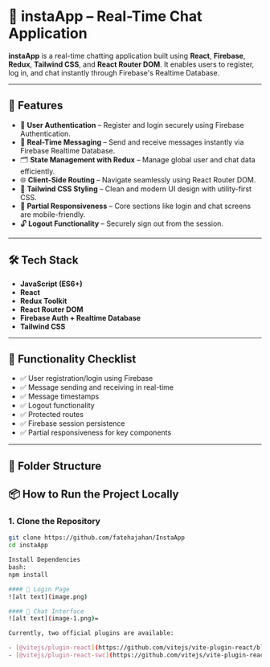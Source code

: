 # 💬 instaApp – Real-Time Chat Application

**instaApp** is a real-time chatting application built using **React**, **Firebase**, **Redux**, **Tailwind CSS**, and **React Router DOM**. It enables users to register, log in, and chat instantly through Firebase's Realtime Database.

---

## 🚀 Features

- 🔐 **User Authentication** – Register and login securely using Firebase Authentication.
- 💬 **Real-Time Messaging** – Send and receive messages instantly via Firebase Realtime Database.
- 🗂️ **State Management with Redux** – Manage global user and chat data efficiently.
- 🌐 **Client-Side Routing** – Navigate seamlessly using React Router DOM.
- 🎨 **Tailwind CSS Styling** – Clean and modern UI design with utility-first CSS.
- 📱 **Partial Responsiveness** – Core sections like login and chat screens are mobile-friendly.
- 🔓 **Logout Functionality** – Securely sign out from the session.

---

## 🛠️ Tech Stack

- **JavaScript (ES6+)**
- **React**
- **Redux Toolkit**
- **React Router DOM**
- **Firebase Auth + Realtime Database**
- **Tailwind CSS**

---

## 🧪 Functionality Checklist

- ✅ User registration/login using Firebase
- ✅ Message sending and receiving in real-time
- ✅ Message timestamps
- ✅ Logout functionality
- ✅ Protected routes
- ✅ Firebase session persistence
- ✅ Partial responsiveness for key components

---



## 📁 Folder Structure

## 📦 How to Run the Project Locally

### 1. Clone the Repository
```bash
git clone https://github.com/fatehajahan/InstaApp
cd instaApp

Install Dependencies
bash: 
npm install

#### 🔐 Login Page
![alt text](image.png)

#### 💬 Chat Interface
![alt text](image-1.png)=

Currently, two official plugins are available:

- [@vitejs/plugin-react](https://github.com/vitejs/vite-plugin-react/blob/main/packages/plugin-react/README.md) uses [Babel](https://babeljs.io/) for Fast Refresh
- [@vitejs/plugin-react-swc](https://github.com/vitejs/vite-plugin-react-swc) uses [SWC](https://swc.rs/) for Fast Refresh
